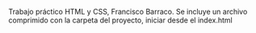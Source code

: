 Trabajo práctico HTML y CSS, Francisco Barraco. Se incluye un archivo comprimido con la carpeta del proyecto, iniciar desde el index.html
